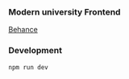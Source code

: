 ### Modern university Frontend

[Behance](https://www.behance.net/gallery/159208973/Stutte-University-Website-Design?tracking_source=search_projects|open+university+web)

### Development

```
npm run dev
```
